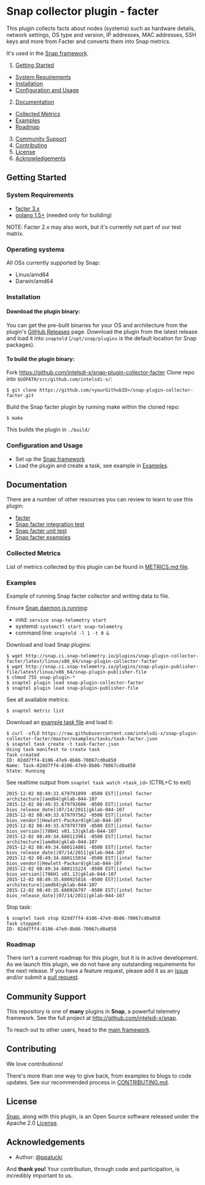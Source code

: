 # Snap collector plugin - facter
This plugin collects facts about nodes (systems) such as hardware details, network settings, OS type and version, IP addresses, MAC addresses, SSH keys and more from Facter and converts them into Snap metrics.

It's used in the [Snap framework](http://github.com:intelsdi-x/snap).

1. [Getting Started](#getting-started)
  * [System Requirements](#system-requirements)
  * [Installation](#installation)
  * [Configuration and Usage](configuration-and-usage)
2. [Documentation](#documentation)
  * [Collected Metrics](#collected-metrics)
  * [Examples](#examples)
  * [Roadmap](#roadmap)
3. [Community Support](#community-support)
4. [Contributing](#contributing)
5. [License](#license-and-authors)
6. [Acknowledgements](#acknowledgements)

## Getting Started
### System Requirements
* [facter 3.x](https://github.com/puppetlabs/facter/blob/master/README.md)
* [golang 1.5+](https://golang.org/dl/) (needed only for building)

NOTE: Facter 2.x may also work, but it's currently not part of our test matrix.

### Operating systems
All OSs currently supported by Snap:
* Linux/amd64
* Darwin/amd64

### Installation
#### Download the plugin binary:

You can get the pre-built binaries for your OS and architecture from the plugin's [GitHub Releases](https://github.com/intelsdi-x/snap-plugin-collector-facter/releases) page. Download the plugin from the latest release and load it into `snapteld` (`/opt/snap/plugins` is the default location for Snap packages).

#### To build the plugin binary:

Fork https://github.com/intelsdi-x/snap-plugin-collector-facter
Clone repo into `$GOPATH/src/github.com/intelsdi-x/`:

```
$ git clone https://github.com/<yourGithubID>/snap-plugin-collector-facter.git
```

Build the Snap facter plugin by running make within the cloned repo:
```
$ make
```
This builds the plugin in `./build/`

### Configuration and Usage
* Set up the [Snap framework](https://github.com/intelsdi-x/snap#getting-started)
* Load the plugin and create a task, see example in [Examples](#examples).

## Documentation
There are a number of other resources you can review to learn to use this plugin:

* [facter](http://docs.puppetlabs.com/facter/3.1/core_facts.html) 
* [Snap facter integration test](facter/facter_integration_test.go)
* [Snap facter unit test](facter/facter_test.go)
* [Snap facter examples](#Examples)

### Collected Metrics
List of metrics collected by this plugin can be found in [METRICS.md file](METRICS.md).

### Examples
Example of running Snap facter collector and writing data to file.

Ensure [Snap daemon is running](https://github.com/intelsdi-x/snap#running-snap):
* initd: `service snap-telemetry start`
* systemd: `systemctl start snap-telemetry`
* command line: `snapteld -l 1 -t 0 &`

Download and load Snap plugins:
```
$ wget http://snap.ci.snap-telemetry.io/plugins/snap-plugin-collector-facter/latest/linux/x86_64/snap-plugin-collector-facter
$ wget http://snap.ci.snap-telemetry.io/plugins/snap-plugin-publisher-file/latest/linux/x86_64/snap-plugin-publisher-file
$ chmod 755 snap-plugin-*
$ snaptel plugin load snap-plugin-collector-facter
$ snaptel plugin load snap-plugin-publisher-file
```

See all available metrics:

```
$ snaptel metric list
```

Download an [example task file](examples/tasks/task-facter.json) and load it:
```
$ curl -sfLO https://raw.githubusercontent.com/intelsdi-x/snap-plugin-collector-facter/master/examples/tasks/task-facter.json
$ snaptel task create -t task-facter.json
Using task manifest to create task
Task created
ID: 02dd7ff4-8106-47e9-8b86-70067cd0a850
Name: Task-02dd7ff4-8106-47e9-8b86-70067cd0a850
State: Running
```

See realtime output from `snaptel task watch <task_id>` (CTRL+C to exit)

```
2015-12-02 08:49:33.679791899 -0500 EST|[intel facter architecture]|amd64|gklab-044-107
2015-12-02 08:49:33.679792606 -0500 EST|[intel facter bios_release_date]|07/14/2011|gklab-044-107
2015-12-02 08:49:33.679797562 -0500 EST|[intel facter bios_vendor]|Hewlett-Packard|gklab-044-107
2015-12-02 08:49:33.679797789 -0500 EST|[intel facter bios_version]|786H1 v01.13|gklab-044-107
2015-12-02 08:49:34.680113961 -0500 EST|[intel facter architecture]|amd64|gklab-044-107
2015-12-02 08:49:34.680114801 -0500 EST|[intel facter bios_release_date]|07/14/2011|gklab-044-107
2015-12-02 08:49:34.680115034 -0500 EST|[intel facter bios_vendor]|Hewlett-Packard|gklab-044-107
2015-12-02 08:49:34.680115224 -0500 EST|[intel facter bios_version]|786H1 v01.13|gklab-044-107
2015-12-02 08:49:35.680925816 -0500 EST|[intel facter architecture]|amd64|gklab-044-107
2015-12-02 08:49:35.680926797 -0500 EST|[intel facter bios_release_date]|07/14/2011|gklab-044-107
```

Stop task:
```
$ snaptel task stop 02dd7ff4-8106-47e9-8b86-70067cd0a850
Task stopped:
ID: 02dd7ff4-8106-47e9-8b86-70067cd0a850
```

### Roadmap
There isn't a current roadmap for this plugin, but it is in active development. As we launch this plugin, we do not have any outstanding requirements for the next release. If you have a feature request, please add it as an [issue](https://github.com/intelsdi-x/snap-plugin-collector-facter/issues/new) and/or submit a [pull request](https://github.com/intelsdi-x/snap-plugin-collector-facter/pulls).

## Community Support
This repository is one of **many** plugins in **Snap**, a powerful telemetry framework. See the full project at http://github.com/intelsdi-x/snap.

To reach out to other users, head to the [main framework](https://github.com/intelsdi-x/snap#community-support).

## Contributing
We love contributions!

There's more than one way to give back, from examples to blogs to code updates. See our recommended process in [CONTRIBUTING.md](CONTRIBUTING.md).

## License
[Snap](http://github.com:intelsdi-x/snap), along with this plugin, is an Open Source software released under the Apache 2.0 [License](LICENSE).

## Acknowledgements
* Author: [@ppalucki](https://github.com/ppalucki)

And **thank you!** Your contribution, through code and participation, is incredibly important to us.
